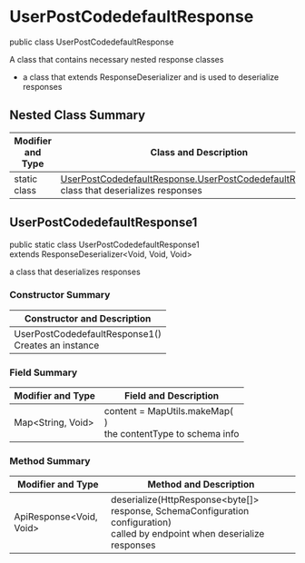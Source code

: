# UserPostCodedefaultResponse

public class UserPostCodedefaultResponse

A class that contains necessary nested response classes
- a class that extends ResponseDeserializer and is used to deserialize responses

## Nested Class Summary
| Modifier and Type | Class and Description |
| ----------------- | --------------------- |
| static class | [UserPostCodedefaultResponse.UserPostCodedefaultResponse1](#userpostcodedefaultresponse1)<br>class that deserializes responses |

## UserPostCodedefaultResponse1
public static class UserPostCodedefaultResponse1<br>
extends ResponseDeserializer<Void, Void, Void>

a class that deserializes responses

### Constructor Summary
| Constructor and Description |
| --------------------------- |
| UserPostCodedefaultResponse1()<br>Creates an instance |

### Field Summary
| Modifier and Type | Field and Description |
| ----------------- | --------------------- |
| Map<String, Void> | content =  MapUtils.makeMap(<br>)<br>the contentType to schema info |

### Method Summary
| Modifier and Type | Method and Description |
| ----------------- | ---------------------- |
| ApiResponse<Void, Void> | deserialize(HttpResponse<byte[]> response, SchemaConfiguration configuration)<br>called by endpoint when deserialize responses |
